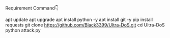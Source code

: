 Requirement Command👇

apt update
apt upgrade
apt install python -y
apt install git -y
pip install requests
git clone https://github.com/Black3399/Ultra-DoS.git
cd Ultra-DoS
python attack.py
